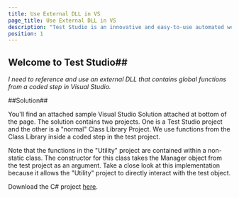 ```yaml
---
title: Use External DLL in VS
page_title: Use External DLL in VS
description: "Test Studio is an innovative and easy-to-use automated web, WPF and load testing solution. Test Studio tests support essential technologies like ASP.NET AJAX, Silverlight, PHP and MVC. HTML5, Testing framework, functional testing, performance testing, load testing, exploratory testing, manual testing."
position: 1
---
```

## Welcome to Test Studio##

*I need to reference and use an external DLL that contains global functions from a coded step in Visual Studio.*

##Solution##

You'll find an attached sample Visual Studio Solution attached at bottom of the page. The solution contains two projects. One is a Test Studio project and the other is a "normal" Class Library Project. We use functions from the Class Library inside a coded step in the test project.
 
Note that the functions in the "Utility" project are contained within a non-static class. The constructor for this class takes the Manager object from the test project as an argument. Take a close look at this implementation because it allows the "Utility" project to directly interact with the test object.
 
Download the C# project <a href="/advanced-topics/coded-samples/samples/use-external-dll/MultiprojectSample.zip">here</a>.